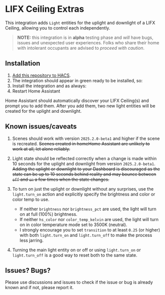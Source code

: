 # LIFX Ceiling Extras

This integration adds `Light` entities for the uplight and downlight of a LIFX Ceiling, allowing you to control each independently.

> **NOTE:** this integration is in __alpha__ testing phase and _will_ have bugs, issues and unexpected user experiences. Folks who share their home with intolerant occupants are advised to _proceed with caution_.

## Installation

1. [Add this repository to HACS](https://hacs.xyz/docs/faq/custom_repositories).
2. The integration should appear in green ready to be installed, so:
3. Install the integration and as always:
4. Restart Home Assistant

Home Assistant should automatically discover your LIFX Ceiling(s) and prompt you to add them.
After you add them, two new light entities will be created for the uplight and downlight.

## Known issues/caveats

1. Scenes should work with version `2025.2.0-beta1` and higher if the scene is recreated.
    ~~Scenes created in homeHome Assistant are unlikely to work at all, let alone reliably.~~

2. Light state should be reflected correctly when a change is made within 10 seconds for the uplight and downlight from version `2025.2.0-beta1`.
  ~~Adding the uplight or downlight to your Dashboard is discouraged as the state can be up to 10 seconds behind reality and may bounce between `off` and `on` a few times when the state changes.~~

3. To turn on just the uplight or downlight without any surprises, use the `light.turn_on` action and explicitly specify the brightness and color or color temp to use.
    - If neither `brightness` nor `brightness_pct` are  used, the light will turn on at full (100%) brightness.
    - If neither `hs_color` nor `color_temp_kelvin` are used, the light will turn on in color temperature mode set to 3500K (neutral).
    - I strongly encourage you to set `transition` to at least `0.25` (or higher) with both `light.turn_on` and `light.turn_off` to make the process less jarring.

4. Turning the main light entity on or off or using `light.turn_on` or `light.turn_off` is a good way to reset both to the same state.

## Issues? Bugs?

Please use discussions and issues to check if the issue or bug is already known and if not, please report it.
